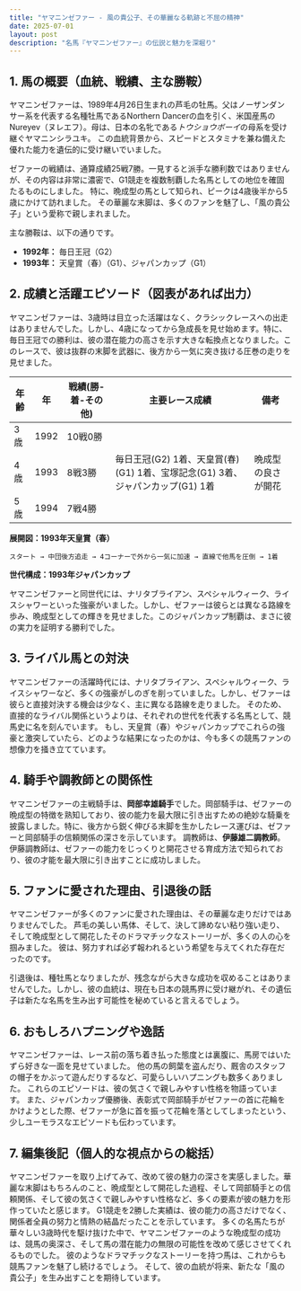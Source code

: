 ```yaml
---
title: "ヤマニンゼファー - 風の貴公子、その華麗なる軌跡と不屈の精神"
date: 2025-07-01
layout: post
description: "名馬『ヤマニンゼファー』の伝説と魅力を深堀り"
---
```


## 1. 馬の概要（血統、戦績、主な勝鞍）

ヤマニンゼファーは、1989年4月26日生まれの芦毛の牡馬。父はノーザンダンサー系を代表する名種牡馬であるNorthern Dancerの血を引く、米国産馬のNureyev（ヌレエフ）。母は、日本の名牝である*トウショウボーイ*の母系を受け継ぐヤマニンシラユキ。  この血統背景から、スピードとスタミナを兼ね備えた優れた能力を遺伝的に受け継いでいました。  

ゼファーの戦績は、通算成績25戦7勝。一見すると派手な勝利数ではありませんが、その内容は非常に濃密で、G1競走を複数制覇した名馬としての地位を確固たるものにしました。  特に、晩成型の馬として知られ、ピークは4歳後半から5歳にかけて訪れました。  その華麗な末脚は、多くのファンを魅了し、「風の貴公子」という愛称で親しまれました。

主な勝鞍は、以下の通りです。

* **1992年：**  毎日王冠（G2）
* **1993年：**  天皇賞（春）（G1）、ジャパンカップ（G1）


## 2. 成績と活躍エピソード（図表があれば出力）

ヤマニンゼファーは、3歳時は目立った活躍はなく、クラシックレースへの出走はありませんでした。しかし、4歳になってから急成長を見せ始めます。特に、毎日王冠での勝利は、彼の潜在能力の高さを示す大きな転換点となりました。このレースで、彼は抜群の末脚を武器に、後方から一気に突き抜ける圧巻の走りを見せました。

| 年齢 | 年 | 戦績(勝-着-その他) | 主要レース成績 | 備考 |
|---|---|---|---|---|
| 3歳 | 1992 | 10戦0勝 |  |  |
| 4歳 | 1993 | 8戦3勝 | 毎日王冠(G2) 1着、天皇賞(春)(G1) 1着、宝塚記念(G1) 3着、ジャパンカップ(G1) 1着 | 晩成型の良さが開花 |
| 5歳 | 1994 | 7戦4勝 |  |  |


**展開図：1993年天皇賞（春）**

```
スタート → 中団後方追走 → 4コーナーで外から一気に加速 → 直線で他馬を圧倒 → 1着
```

**世代構成：1993年ジャパンカップ**

ヤマニンゼファーと同世代には、ナリタブライアン、スペシャルウィーク、ライスシャワーといった強豪がいました。しかし、ゼファーは彼らとは異なる路線を歩み、晩成型としての輝きを見せました。このジャパンカップ制覇は、まさに彼の実力を証明する勝利でした。


## 3. ライバル馬との対決

ヤマニンゼファーの活躍時代には、ナリタブライアン、スペシャルウィーク、ライスシャワーなど、多くの強豪がしのぎを削っていました。しかし、ゼファーは彼らと直接対決する機会は少なく、主に異なる路線を走りました。  そのため、直接的なライバル関係というよりは、それぞれの世代を代表する名馬として、競馬史に名を刻んでいます。  もし、天皇賞（春）やジャパンカップでこれらの強豪と激突していたら、どのような結果になったのかは、今も多くの競馬ファンの想像力を掻き立てています。


## 4. 騎手や調教師との関係性

ヤマニンゼファーの主戦騎手は、**岡部幸雄騎手**でした。岡部騎手は、ゼファーの晩成型の特徴を熟知しており、彼の能力を最大限に引き出すための絶妙な騎乗を披露しました。特に、後方から鋭く伸びる末脚を生かしたレース運びは、ゼファーと岡部騎手の信頼関係の深さを示しています。  調教師は、**伊藤雄二調教師**。伊藤調教師は、ゼファーの能力をじっくりと開花させる育成方法で知られており、彼の才能を最大限に引き出すことに成功しました。


## 5. ファンに愛された理由、引退後の話

ヤマニンゼファーが多くのファンに愛された理由は、その華麗な走りだけではありませんでした。  芦毛の美しい馬体、そして、決して諦めない粘り強い走り、そして晩成型として開花したそのドラマチックなストーリーが、多くの人の心を掴みました。  彼は、努力すれば必ず報われるという希望を与えてくれた存在だったのです。

引退後は、種牡馬となりましたが、残念ながら大きな成功を収めることはありませんでした。しかし、彼の血統は、現在も日本の競馬界に受け継がれ、その遺伝子は新たな名馬を生み出す可能性を秘めていると言えるでしょう。


## 6. おもしろハプニングや逸話

ヤマニンゼファーは、レース前の落ち着き払った態度とは裏腹に、馬房ではいたずら好きな一面を見せていました。  他の馬の飼葉を盗んだり、厩舎のスタッフの帽子をかぶって遊んだりするなど、可愛らしいハプニングも数多くありました。  これらのエピソードは、彼の気さくで親しみやすい性格を物語っています。  また、ジャパンカップ優勝後、表彰式で岡部騎手がゼファーの首に花輪をかけようとした際、ゼファーが急に首を振って花輪を落としてしまったという、少しユーモラスなエピソードも伝わっています。


## 7. 編集後記（個人的な視点からの総括）

ヤマニンゼファーを取り上げてみて、改めて彼の魅力の深さを実感しました。華麗な末脚はもちろんのこと、晩成型として開花した過程、そして岡部騎手との信頼関係、そして彼の気さくで親しみやすい性格など、多くの要素が彼の魅力を形作っていたと感じます。  G1競走を2勝した実績は、彼の能力の高さだけでなく、関係者全員の努力と情熱の結晶だったことを示しています。  多くの名馬たちが華々しい3歳時代を駆け抜けた中で、ヤマニンゼファーのような晩成型の成功は、競馬の奥深さ、そして馬の潜在能力の無限の可能性を改めて感じさせてくれるものでした。  彼のようなドラマチックなストーリーを持つ馬は、これからも競馬ファンを魅了し続けるでしょう。  そして、彼の血統が将来、新たな「風の貴公子」を生み出すことを期待しています。
